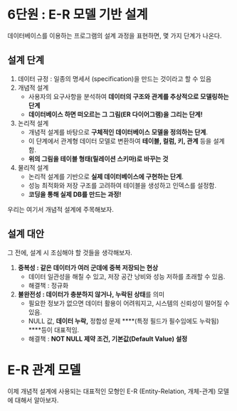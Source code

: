 # 6단원 : E-R 모델 기반 설계

데이터베이스를 이용하는 프로그램의 설계 과정을 표현하면, 몇 가지 단계가 나온다.

## 설계 단계

1. 데이터 규정 : 일종의 명세서 (specification)을 만드는 것이라고 할 수 있음
2. 개념적 설계
    - 사용자의 요구사항을 분석하여 **데이터의 구조와 관계를 추상적으로 모델링하는 단계**
    - **데이터베이스 하면 떠오르는 그 그림(ER 다이어그램)을 그리는 단계!**
3. 논리적 설계
    - 개념적 설계를 바탕으로 **구체적인 데이터베이스 모델을 정의하는 단계**.
    - 이 단계에서 관계형 데이터 모델로 변환하여 **테이블, 컬럼, 키, 관계** 등을 설계함.
    - **위의 그림을 테이블 형태(릴레이션 스키마)로 바꾸는 것**
4. 물리적 설계
    - 논리적 설계를 기반으로 **실제 데이터베이스에 구현하는 단계**.
    - 성능 최적화와 저장 구조를 고려하여 테이블을 생성하고 인덱스를 설정함.
    - **코딩을 통해 실제 DB를 만드는 과정!**

우리는 여기서 개념적 설계에 주목해보자.

## 설계 대안

그 전에, 설계 시 조심해야 할 것들을 생각해보자.

1. **중복성 : 같은 데이터가 여러 군데에 중복 저장되는 현상**
    - 데이터 일관성을 해칠 수 있고, 저장 공간 낭비와 성능 저하를 초래할 수 있음.
    - 해결책 : 정규화
2. **불완전성 : 데이터가 충분하지 않거나, 누락된 상태**를 의미
    - 필요한 정보가 없으면 데이터 활용이 어려워지고, 시스템의 신뢰성이 떨어질 수 있음.
    - NULL 값, **데이터 누락,** 정합성 문제 ****(특정 필드가 필수임에도 누락됨) ****등이 대표적임.
    - 해결책 : **NOT NULL 제약 조건, 기본값(Default Value) 설정**

# E-R 관계 모델

이제 개념적 설계에 사용되는 대표적인 모형인 E-R (Entity-Relation, 개체-관계) 모델에 대해서 알아보자.